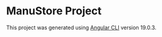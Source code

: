 # ManuStore Project

This project was generated using [Angular CLI](https://github.com/angular/angular-cli) version 19.0.3.
